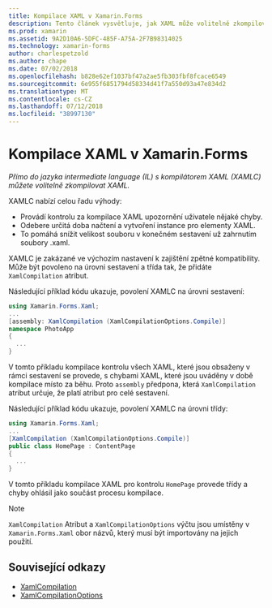 ```yaml
---
title: Kompilace XAML v Xamarin.Forms
description: Tento článek vysvětluje, jak XAML může volitelně zkompilován přímo do jazyka intermediate language (IL) s kompilátorem Xamarin.Forms XAML (XAMLC).
ms.prod: xamarin
ms.assetid: 9A2D10A6-5DFC-485F-A75A-2F7B98314025
ms.technology: xamarin-forms
author: charlespetzold
ms.author: chape
ms.date: 07/02/2018
ms.openlocfilehash: b828e62ef1037bf47a2ae5fb303fbf8fcace6549
ms.sourcegitcommit: 6e955f6851794d58334d41f7a550d93a47e834d2
ms.translationtype: MT
ms.contentlocale: cs-CZ
ms.lasthandoff: 07/12/2018
ms.locfileid: "38997130"
---
```

# <a name="xaml-compilation-in-xamarinforms"></a>Kompilace XAML v Xamarin.Forms

_Přímo do jazyka intermediate language (IL) s kompilátorem XAML (XAMLC) můžete volitelně zkompilovat XAML._

XAMLC nabízí celou řadu výhody:

- Provádí kontrolu za kompilace XAML upozornění uživatele nějaké chyby.
- Odebere určitá doba načtení a vytvoření instance pro elementy XAML.
- To pomáhá snížit velikost souboru v konečném sestavení už zahrnutím soubory .xaml.

XAMLC je zakázané ve výchozím nastavení k zajištění zpětné kompatibility. Může být povoleno na úrovni sestavení a třída tak, že přidáte `XamlCompilation` atribut.

Následující příklad kódu ukazuje, povolení XAMLC na úrovni sestavení:

```csharp
using Xamarin.Forms.Xaml;
...
[assembly: XamlCompilation (XamlCompilationOptions.Compile)]
namespace PhotoApp
{
  ...
}
```

V tomto příkladu kompilace kontrolu všech XAML, které jsou obsaženy v rámci sestavení se provede, s chybami XAML, které jsou uváděny v době kompilace místo za běhu. Proto `assembly` předpona, která `XamlCompilation` atribut určuje, že platí atribut pro celé sestavení.

Následující příklad kódu ukazuje, povolení XAMLC na úrovni třídy:

```csharp
using Xamarin.Forms.Xaml;
...
[XamlCompilation (XamlCompilationOptions.Compile)]
public class HomePage : ContentPage
{
  ...
}
```

V tomto příkladu kompilace XAML pro kontrolu `HomePage` provede třídy a chyby ohlásil jako součást procesu kompilace.

> [!NOTE]
> `XamlCompilation` Atribut a `XamlCompilationOptions` výčtu jsou umístěny v `Xamarin.Forms.Xaml` obor názvů, který musí být importovány na jejich použití.


## <a name="related-links"></a>Související odkazy

- [XamlCompilation](xref:Xamarin.Forms.Xaml.XamlCompilationAttribute)
- [XamlCompilationOptions](xref:Xamarin.Forms.Xaml.XamlCompilationOptions)
